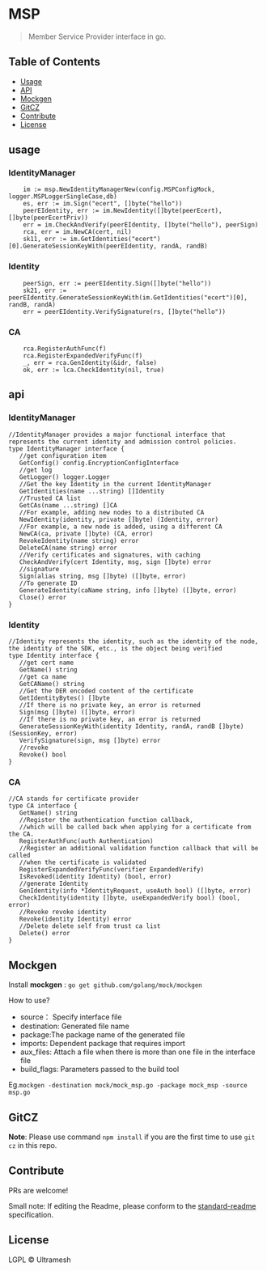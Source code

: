 MSP
===

> Member Service Provider interface in go.

## Table of Contents

- [Usage](#usage)
- [API](#api)
- [Mockgen](#mockgen)
- [GitCZ](#gitcz)
- [Contribute](#contribute)
- [License](#license)

## usage
### IdentityManager
```
    im := msp.NewIdentityManagerNew(config.MSPConfigMock, logger.MSPLoggerSingleCase,db)
    es, err := im.Sign("ecert", []byte("hello"))
    peerEIdentity, err := im.NewIdentity([]byte(peerEcert), []byte(peerEcertPriv))
    err = im.CheckAndVerify(peerEIdentity, []byte("hello"), peerSign)
    rca, err = im.NewCA(cert, nil)
    sk11, err := im.GetIdentities("ecert")[0].GenerateSessionKeyWith(peerEIdentity, randA, randB)
```
### Identity
```
    peerSign, err := peerEIdentity.Sign([]byte("hello"))
    sk21, err := peerEIdentity.GenerateSessionKeyWith(im.GetIdentities("ecert")[0], randB, randA)
    err = peerEIdentity.VerifySignature(rs, []byte("hello"))
```
### CA
```
    rca.RegisterAuthFunc(f)
    rca.RegisterExpandedVerifyFunc(f)
    _, err = rca.GenIdentity(&idr, false)
    ok, err := lca.CheckIdentity(nil, true)
```
## api
### IdentityManager
```
//IdentityManager provides a major functional interface that represents the current identity and admission control policies.
type IdentityManager interface {
   //get configuration item
   GetConfig() config.EncryptionConfigInterface
   //get log
   GetLogger() logger.Logger
   //Get the key Identity in the current IdentityManager
   GetIdentities(name ...string) []Identity
   //Trusted CA list
   GetCAs(name ...string) []CA 
   //For example, adding new nodes to a distributed CA
   NewIdentity(identity, private []byte) (Identity, error)
   //For example, a new node is added, using a different CA
   NewCA(ca, private []byte) (CA, error)
   RevokeIdentity(name string) error
   DeleteCA(name string) error
   //Verify certificates and signatures, with caching
   CheckAndVerify(cert Identity, msg, sign []byte) error  
   //signature   
   Sign(alias string, msg []byte) ([]byte, error)               
   //To generate ID
   GenerateIdentity(caName string, info []byte) ([]byte, error)
   Close() error
}
```
### Identity
```
//Identity represents the identity, such as the identity of the node, the identity of the SDK, etc., is the object being verified
type Identity interface {
   //get cert name
   GetName() string
   //get ca name
   GetCAName() string
   //Get the DER encoded content of the certificate
   GetIdentityBytes() []byte
   //If there is no private key, an error is returned
   Sign(msg []byte) ([]byte, error)
   //If there is no private key, an error is returned
   GenerateSessionKeyWith(identity Identity, randA, randB []byte) (SessionKey, error)
   VerifySignature(sign, msg []byte) error
   //revoke
   Revoke() bool
}
```
### CA
```
//CA stands for certificate provider
type CA interface {
   GetName() string
   //Register the authentication function callback, 
   //which will be called back when applying for a certificate from the CA.
   RegisterAuthFunc(auth Authentication)
   //Register an additional validation function callback that will be called 
   //when the certificate is validated
   RegisterExpandedVerifyFunc(verifier ExpandedVerify)
   IsRevoked(identity Identity) (bool, error)
   //generate Identity
   GenIdentity(info *IdentityRequest, useAuth bool) ([]byte, error)
   CheckIdentity(identity []byte, useExpandedVerify bool) (bool, error)
   //Revoke revoke identity
   Revoke(identity Identity) error
   //Delete delete self from trust ca list
   Delete() error
}
```
## Mockgen

Install **mockgen** : `go get github.com/golang/mock/mockgen`

How to use?

- source： Specify interface file
- destination: Generated file name
- package:The package name of the generated file
- imports: Dependent package that requires import
- aux_files: Attach a file when there is more than one file in the interface file
- build_flags: Parameters passed to the build tool

Eg.`mockgen -destination mock/mock_msp.go -package mock_msp -source msp.go`

## GitCZ

**Note**: Please use command `npm install` if you are the first time to use `git cz` in this repo.

## Contribute

PRs are welcome!

Small note: If editing the Readme, please conform to the [standard-readme](https://github.com/RichardLitt/standard-readme) specification.

## License

LGPL © Ultramesh